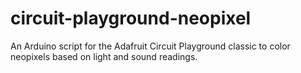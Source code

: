 # circuit-playground-neopixel
An Arduino script for the Adafruit Circuit Playground classic to color neopixels based on light and sound readings.
